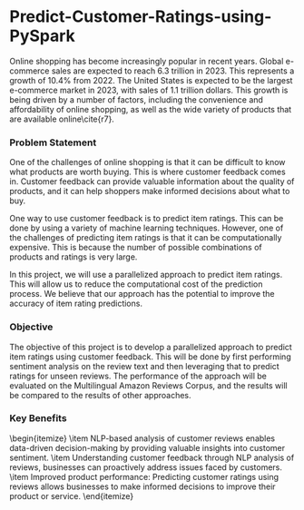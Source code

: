 # Predict-Customer-Ratings-using-PySpark

Online shopping has become increasingly popular in recent years. Global e-commerce sales are expected to reach 6.3 trillion in 2023. This represents a growth of 10.4\% from 2022. The United States is expected to be the largest e-commerce market in 2023, with sales of 1.1 trillion dollars. This growth is being driven by a number of factors, including the convenience and affordability of online shopping, as well as the wide variety of products that are available online\cite{r7}.

### Problem Statement

One of the challenges of online shopping is that it can be difficult to know what products are worth buying. This is where customer feedback comes in. Customer feedback can provide valuable information about the quality of products, and it can help shoppers make informed decisions about what to buy.

One way to use customer feedback is to predict item ratings. This can be done by using a variety of machine learning techniques. However, one of the challenges of predicting item ratings is that it can be computationally expensive. This is because the number of possible combinations of products and ratings is very large.

In this project, we will use a parallelized approach to predict item ratings. This will allow us to reduce the computational cost of the prediction process. We believe that our approach has the potential to improve the accuracy of item rating predictions.

### Objective

The objective of this project is to develop a parallelized approach to predict item ratings using customer feedback. This will be done by first performing sentiment analysis on the review text and then leveraging that to predict ratings for unseen reviews. The performance of the approach will be evaluated on the Multilingual Amazon Reviews Corpus, and the results will be compared to the results of other approaches.

### Key Benefits

\begin{itemize}
    \item NLP-based analysis of customer reviews enables data-driven decision-making by providing valuable insights into customer sentiment.
    \item Understanding customer feedback through NLP analysis of reviews, businesses can proactively address issues faced by customers.
    \item Improved product performance: Predicting customer ratings using reviews allows businesses to make informed decisions to improve their product or service.
\end{itemize}
